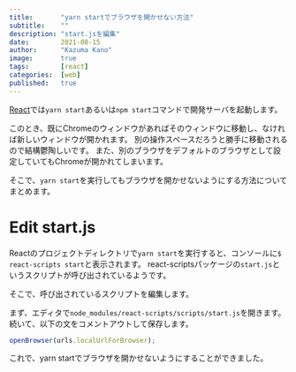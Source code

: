 ```yaml
---
title:       "yarn startでブラウザを開かせない方法"
subtitle:    ""
description: "start.jsを編集"
date:        2021-08-15
author:      "Kazuma Kano"
image:       true
tags:        [react]
categories:  [web]
published:   true
---
```


[React](https://ja.reactjs.org/)では`yarn start`あるいは`npm start`コマンドで開発サーバを起動します。

このとき、既にChromeのウィンドウがあればそのウィンドウに移動し、なければ新しいウィンドウが開かれます。
別の操作スペースだろうと勝手に移動されるので結構鬱陶しいです。
また、別のブラウザをデフォルトのブラウザとして設定していてもChromeが開かれてしまいます。

そこで、`yarn start`を実行してもブラウザを開かせないようにする方法についてまとめます。

# Edit start.js

Reactのプロジェクトディレクトリで`yarn start`を実行すると、コンソールに`$ react-scripts start`と表示されます。
react-scriptsパッケージの`start.js`というスクリプトが呼び出されているようです。

そこで、呼び出されているスクリプトを編集します。

まず、エディタで`node_modules/react-scripts/scripts/start.js`を開きます。
続いて、以下の文をコメントアウトして保存します。
```js
openBrowser(urls.localUrlForBrowser);
```

これで、yarn startでブラウザを開かせないようにすることができました。
